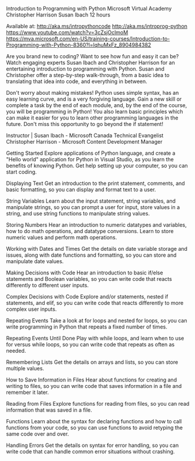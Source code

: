 Introduction to Programming with Python
Microsoft Virtual Academy
Christopher Harrison
Susan Ibach
12 hours

Available at:
http://aka.ms/intropythoncode
http://aka.ms/introprog-python
https://www.youtube.com/watch?v=3cZsjOclmoM
https://mva.microsoft.com/en-US/training-courses/Introduction-to-Programming-with-Python-8360?l=lqhuMxFz_8904984382

Are you brand new to coding? Want to see how fun and easy it can be? Watch engaging experts Susan Ibach and
Christopher Harrison for an entertaining introduction to programming with Python. Susan and Christopher offer
a step-by-step walk-through, from a basic idea to translating that idea into code, and everything in between.

Don't worry about making mistakes! Python uses simple syntax, has an easy learning curve, and is a very forgiving
language. Gain a new skill or complete a task by the end of each module, and, by the end of the course, you will be
programming in Python! You also learn basic principles which can make it easier for you to learn other programming
languages in the future. Don't miss this opportunity to go beyond the if statement!

Instructor |
Susan Ibach - Microsoft Canada Technical Evangelist
Christopher Harrison - Microsoft Content Development Manager

Getting Started
Explore applications of Python language, and create a "Hello world" application for Python in Visual Studio,
as you learn the benefits of knowing Python. Get help setting up your computer, so you can start coding.

Displaying Text
Get an introduction to the print statement, comments, and basic formatting, so you can display and format text
to a user.

String Variables
Learn about the input statement, string variables, and manipulate strings, so you can prompt a user for input,
store values in a string, and use string functions to manipulate string values.

Storing Numbers
Hear an introduction to numeric datatypes and variables, how to do math operations, and datatype conversions.
Learn to store numeric values and perform math operations.

Working with Dates and Times
Get the details on date variable storage and issues, along with date functions and formatting, so you can store
and manipulate date values.

Making Decisions with Code
Hear an introduction to basic if/else statements and Boolean variables, so you can write code that reacts differently
to different user inputs.

Complex Decisions with Code
Explore and/or statements, nested if statements, and elif, so you can write code that reacts differently to more
complex user inputs.

Repeating Events
Take a look at for loops and nested for loops, so you can write programming in Python that repeats a fixed number
of times.

Repeating Events Until Done
Play with while loops, and learn when to use for versus while loops, so you can write code that repeats as often
as needed.

Remembering Lists
Get the details on arrays and lists, so you can store multiple values.

How to Save Information in Files
Hear about functions for creating and writing to files, so you can write code that saves information in a file and
remember it later.

Reading from Files
Explore functions for reading from files, so you can read information that was saved in a file.

Functions
Learn about the syntax for declaring functions and how to call functions from your code, so you can use functions to
avoid retyping the same code over and over.

Handling Errors
Get the details on syntax for error handling, so you can write code that can handle common error situations without
crashing.
